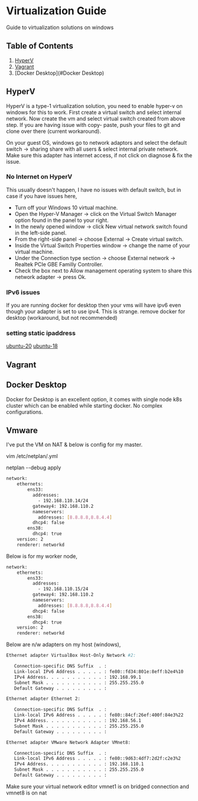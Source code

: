 # Virtualization Guide

Guide to virtualization solutions on windows

## Table of Contents

1. [HyperV](#HyperV)
2. [Vagrant](#Vagrant)
3. [Docker Desktop](#Docker Desktop)

## HyperV

HyperV is a type-1 virtualization solution, you need to enable hyper-v on windows for this to work.
First create a virtual switch and select internal network. 
Now create the vm and select virtual switch created from above step. If you are having issue with copy-
paste, push your files to git and clone over there (current workaround).

On your guest OS, windows go to network adaptors and select the default switch -> sharing 
share with all users & select internal private network. Make sure this adapter has internet access,
if not click on diagnose & fix the issue.

### No Internet on HyperV
This usually doesn't happen, I have no issues with default switch, but in case if you have issues here,

- Turn off your Windows 10 virtual machine.
- Open the Hyper-V Manager -> click on the Virtual Switch Manager option found in the panel to your right.
- In the newly opened window -> click New virtual network switch found in the left-side panel.
- From the right-side panel -> choose External -> Create virtual switch.
- Inside the Virtual Switch Properties window -> change the name of your virtual machine.
- Under the Connection type section -> choose External network -> Realtek PCIe GBE Familly Controller.
- Check the box next to Allow management operating system to share this network adapter -> press Ok.

### IPv6 issues

If you are running docker for desktop then your vms will have ipv6 even though your adapter is set
to use ipv4. This is strange. remove docker for desktop (workaround, but not recommended)

### setting static ipaddress

[ubuntu-20](https://www.linuxtechi.com/assign-static-ip-address-ubuntu-20-04-lts/#:~:text=Assign%20Static%20IP%20Address%20on%20Ubuntu%2020.04%20LTS%20Desktop&text=Login%20to%20your%20desktop%20environment,and%20then%20choose%20wired%20settings.&text=In%20the%20next%20window%2C%20Choose,gateway%20and%20DNS%20Server%20IP.)
[ubuntu-18](https://linuxconfig.org/how-to-configure-static-ip-address-on-ubuntu-18-04-bionic-beaver-linux)
## Vagrant

## Docker Desktop

Docker for Desktop is an excellent option, it comes with single node k8s cluster which can be 
enabled while starting docker. No complex configurations.

## Vmware

I've put the VM on NAT & below is config for my master. 

vim /etc/netplan/<whatever>.yml

netplan --debug apply

```bash
network:
    ethernets:
        ens33:
          addresses:
            - 192.168.110.14/24
          gateway4: 192.168.110.2
          nameservers:
            addresses: [8.8.8.8,8.8.4.4]
          dhcp4: false
        ens38:
          dhcp4: true
    version: 2
    renderer: networkd
```

Below is for my worker node, 

```bash
network:
    ethernets:
        ens33:
          addresses:
            - 192.168.110.15/24
          gateway4: 192.168.110.2
          nameservers:
            addresses: [8.8.8.8,8.8.4.4]
          dhcp4: false
        ens38:
          dhcp4: true
    version: 2
    renderer: networkd
```
Below are n/w adapters on my host (windows),

```bash
Ethernet adapter VirtualBox Host-Only Network #2:

   Connection-specific DNS Suffix  . :
   Link-local IPv6 Address . . . . . : fe80::fd34:801e:8eff:b2e4%10
   IPv4 Address. . . . . . . . . . . : 192.168.99.1
   Subnet Mask . . . . . . . . . . . : 255.255.255.0
   Default Gateway . . . . . . . . . :

Ethernet adapter Ethernet 2:

   Connection-specific DNS Suffix  . :
   Link-local IPv6 Address . . . . . : fe80::84cf:26ef:400f:84e3%22
   IPv4 Address. . . . . . . . . . . : 192.168.56.1
   Subnet Mask . . . . . . . . . . . : 255.255.255.0
   Default Gateway . . . . . . . . . :

Ethernet adapter VMware Network Adapter VMnet8:

   Connection-specific DNS Suffix  . :
   Link-local IPv6 Address . . . . . : fe80::9d63:4df7:2d2f:c2e3%2
   IPv4 Address. . . . . . . . . . . : 192.168.110.1
   Subnet Mask . . . . . . . . . . . : 255.255.255.0
   Default Gateway . . . . . . . . . :
```

Make sure your virtual network editor vmnet1 is on bridged connection and vmnet8 is on nat
